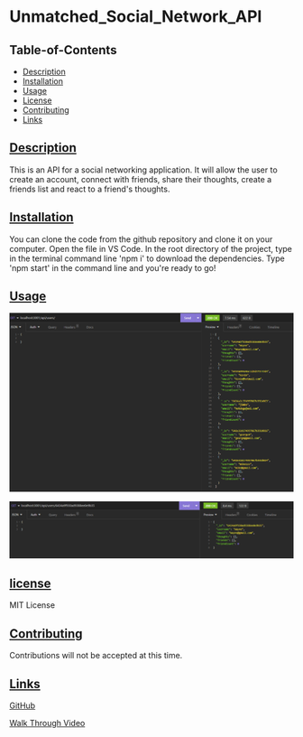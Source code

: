 # Unmatched_Social_Network_API

## Table-of-Contents

  * [Description](#description)
  * [Installation](#installation)
  * [Usage](#usage)
  * [License](#license)
  * [Contributing](#contributing)
  * [Links](#questions)
  
## [Description](#table-of-contents)
This is an API for a social networking application. It will allow the user to create an account, connect with friends, share their thoughts, create a friends list and react to a friend's thoughts. 

## [Installation](#table-of-contents)
You can clone the code from the github repository and clone it on your computer. Open the file in VS Code. In the root directory of the project, type in the terminal command line 'npm i' to download the dependencies. Type 'npm start' in the command line and you're ready to go!

## [Usage](#table-of-contents)

  ![screenshot](./LIST.png)

  ![screenshot](./One.png)
  
## [license](#table-of-contents)
MIT License

## [Contributing](#table-of-contents)
Contributions will not be accepted at this time.

## [Links](#table-of-contents)

[GitHub](https://github.com/mikestem)

[Walk Through Video](https://drive.google.com/file/d/1H5kNTgpK_GCqWObzHQrGLA_NIKABq4CJ/view)

